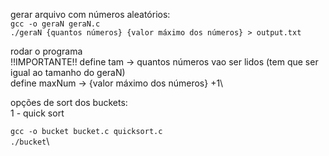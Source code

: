 gerar arquivo com números aleatórios:\
`gcc -o geraN geraN.c`\
`./geraN {quantos números} {valor máximo dos números} > output.txt`

rodar o programa\
!!IMPORTANTE!!
define tam -> quantos números vao ser lidos (tem que ser igual ao tamanho do geraN)\
define maxNum -> {valor máximo dos números} +1\

opções de sort dos buckets:\
1 - quick sort

`gcc -o bucket bucket.c quicksort.c`\
`./bucket`\


